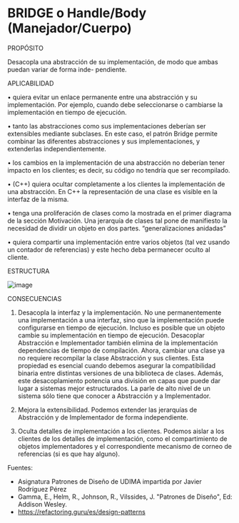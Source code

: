 <h1>BRIDGE  o Handle/Body (Manejador/Cuerpo)</h1>

PROPÓSITO

Desacopla una abstracción de su implementación, de modo que ambas puedan variar de forma inde- pendiente.

APLICABILIDAD

• quiera evitar un enlace permanente entre una abstracción y su implementación. Por ejemplo, cuando debe seleccionarse o cambiarse la implementación en tiempo de ejecución.

• tanto las abstracciones como sus implementaciones deberían ser extensibles mediante subclases. En este caso, el patrón Bridge permite combinar las diferentes abstracciones y sus implementaciones, y extenderlas independientemente.

• los cambios en la implementación de una abstracción no deberían tener impacto en los clientes; es decir, su código no tendría que ser recompilado.

• (C++) quiera ocultar completamente a los clientes la implementación de una abstracción. En C++ la representación de una clase es visible en la interfaz de la misma.

• tenga una proliferación de clases como la mostrada en el primer diagrama de la sección Motivación. Una jerarquía de clases tal pone de manifiesto la necesidad de dividir un objeto en dos partes. “generalizaciones anidadas” 

• quiera compartir una implementación entre varios objetos (tal vez usando un contador de referencias) y este hecho deba permanecer oculto al cliente. 


ESTRUCTURA

![image](https://user-images.githubusercontent.com/52029674/198878643-9f1eb0bb-7be2-4a60-92fd-2ae34ad9ee50.png)


CONSECUENCIAS

1. Desacopla la interfaz y la implementación. No une permanentemente una implementación a una interfaz, sino que la implementación puede configurarse en tiempo de ejecución. Incluso es posible que un objeto cambie su implementación en tiempo de ejecución.
Desacoplar Abstracción e Implementador también elimina de la implementación dependencias de tiempo de compilación. Ahora, cambiar una clase ya no requiere recompilar la clase Abstracción y sus clientes. Esta propiedad es esencial cuando debemos asegurar la compatibilidad binaria entre distintas versiones de una biblioteca de clases.
Además, este desacoplamiento potencia una división en capas que puede dar lugar a sistemas mejor estructurados. La parle de alto nivel de un sistema sólo tiene que conocer a Abstracción y a Implementador.

2. Mejora la extensibilidad. Podemos extender las jerarquías de Abstracción y de Implementador de forma independiente.

3. Oculta detalles de implementación a los clientes. Podemos aislar a los clientes de los detalles de implementación, como el compartimiento de objetos implementadores y el correspondiente mecanismo de corneo de referencias (si es que hay alguno).


Fuentes:
-   Asignatura Patrones de Diseño de UDIMA impartida por Javier Rodríguez Pérez
-   Gamma, E., Helm, R., Johnson, R., Vilssides, J. "Patrones de Diseño", Ed: Addison Wesley.
-   https://refactoring.guru/es/design-patterns


